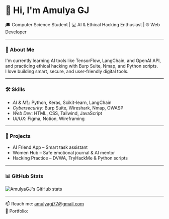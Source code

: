 # 👋 Hi, I'm Amulya GJ

🎓 Computer Science Student | 💻 AI & Ethical Hacking Enthusiast | 🌐 Web Developer

---

### 🚀 About Me
I'm currently learning AI tools like TensorFlow, LangChain, and OpenAI API, and practicing ethical hacking with Burp Suite, Nmap, and Python scripts.  
I love building smart, secure, and user-friendly digital tools.

---

### 🛠 Skills
- *AI & ML*: Python, Keras, Scikit-learn, LangChain  
- *Cybersecurity*: Burp Suite, Wireshark, Nmap, OWASP  
- *Web Dev*: HTML, CSS, Tailwind, JavaScript  
- *UI/UX*: Figma, Notion, Wireframing

---

### 💼 Projects
- AI Friend App – Smart task assistant  
- Women Hub – Safe emotional journal & AI mentor  
- Hacking Practice – DVWA, TryHackMe & Python scripts

---

### 📊 GitHub Stats

![AmulyaGJ's GitHub stats](https://github-readme-stats.vercel.app/api?username=AmulyaGJ&show_icons=true&theme=radical)

---

📫 Reach me: amulyagj77@gmail.com  
🔗 Portfolio: 
